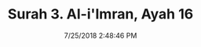 ---
title       : "Surah 3. Al-i'Imran, Ayah 16"
date        : 7/25/2018 2:48:46 PM
draft       : false
type        : "quran"
layout      : "compare"
BookCode    : "CMP"
SurahNumber : "3"
AyahNumber  : "16"
TotalAyah   : "200"
---